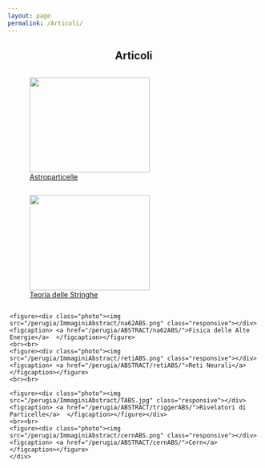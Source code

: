 ```yaml
---
layout: page
permalink: /Articoli/
---
```

<html>
<head>
<style>
.row {
  display: flex;
  flex-wrap: wrap;
  padding: 0 4px;
}


.column {
  flex: 25%;
  max-width: 25%;
  padding: 0 4px;
}

.column img {
  margin-top: 8px;
  vertical-align: middle;
  width: 100%;
}


@media screen and (max-width: 800px) {
  .column {
    flex: 50%;
    max-width: 50%;
  }
}


@media screen and (max-width: 600px) {
  .column {
    flex: 100%;
    max-width: 100%;
  }
}
table {
  font-family: arial, sans-serif;
  border-collapse: collapse;
  width: 100%;
}


td, th {
  text-align: left;
  padding: 8px;
}
.photo img{
    height: 190px;
    width: 240px;
}

</style>
</head>
<body>
<center><h2><b>Articoli</b></h2></center>


<div class="column">
  <div class="row">
    <figure><div class="photo"><img src="/perugia/ImmaginiAbstract/ams02ABS.png" class="responsive"></div>
    <figcaption> <a href="/perugia/ABSTRACT/amsABS/">Astroparticelle</a>  </figcaption></figure>
    <br><br>
    <figure><div class="photo"><img src="/perugia/ImmaginiAbstract/stringheABS.png" class="responsive"></div>
    <figcaption> <a href="/perugia/ABSTRACT/stringheABS/">Teoria delle Stringhe</a>  </figcaption></figure>
    <br><br>

    <figure><div class="photo"><img src="/perugia/ImmaginiAbstract/na62ABS.png" class="responsive"></div>
    <figcaption> <a href="/perugia/ABSTRACT/na62ABS/">Fisica delle Alte Energie</a>  </figcaption></figure>
    <br><br>
    <figure><div class="photo"><img src="/perugia/ImmaginiAbstract/retiABS.png" class="responsive"></div>
    <figcaption> <a href="/perugia/ABSTRACT/retiABS/">Reti Neurali</a>  </figcaption></figure>
    <br><br>

    <figure><div class="photo"><img src="/perugia/ImmaginiAbstract/TABS.jpg" class="responsive"></div>
    <figcaption> <a href="/perugia/ABSTRACT/triggerABS/">Rivelatori di Particelle</a>  </figcaption></figure></div>
    <br><br>
    <figure><div class="photo"><img src="/perugia/ImmaginiAbstract/cernABS.png" class="responsive"></div>
    <figcaption> <a href="/perugia/ABSTRACT/cernABS/">Cern</a> </figcaption></figure>
    </div>
  </div>



</body>
</html>

